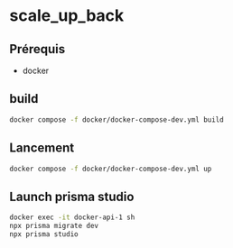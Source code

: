 # scale_up_back

## Prérequis

- docker

## build

```bash
docker compose -f docker/docker-compose-dev.yml build
```

## Lancement

```bash
docker compose -f docker/docker-compose-dev.yml up
```

## Launch prisma studio

```bash
docker exec -it docker-api-1 sh
npx prisma migrate dev
npx prisma studio
```
